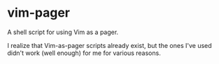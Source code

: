 vim-pager
========

A shell script for using Vim as a pager.

I realize that Vim-as-pager scripts already exist, but the ones I've used
didn't work (well enough) for me for various reasons.
